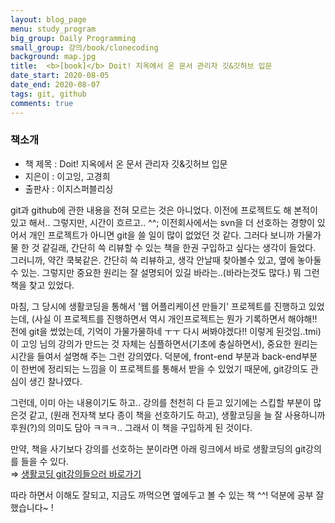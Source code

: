 ```yaml
---
layout: blog_page
menu: study_program
big_group: Daily Programming
small_group: 강의/book/clonecoding
background: map.jpg
title:  <b>[book]</b> Doit! 지옥에서 온 문서 관리자 깃&깃허브 입문
date_start: 2020-08-05
date_end: 2020-08-07
tags: git, github
comments: true
---
```


### 책소개
- 책 제목 : Doit! 지옥에서 온 문서 관리자 깃&깃허브 입문
- 지은이 : 이고잉, 고경희
- 출판사 : 이지스퍼블리싱

git과 github에 관한 내용을 전혀 모르는 것은 아니었다. 이전에 프로젝트도 해 본적이 있고 해서..
그렇지만, 시간이 흐르고.. ^^; 이전회사에서는 svn을 더 선호하는 경향이 있어서 개인 프로젝트가 아니면 git을 쓸 일이 많이 없었던 것 같다. 그러다 보니까 가물가물 한 것 같길래, 간단히 쓱 리뷰할 수 있는 책을 한권 구입하고 싶다는 생각이 들었다. 
그러니까, 약간 쿡북같은. 간단히 쓱 리뷰하고, 생각 안날때 찾아볼수 있고, 옆에 놓아둘 수 있는. 
그렇지만 중요한 원리는 잘 설명되어 있길 바라는..(바라는것도 많다.) 뭐 그런 책을 찾고 있었다. 

마침, 그 당시에 생활코딩을 통해서 '웹 어플리케이션 만들기' 프로젝트를 진행하고 있었는데, (사실 이 프로젝트를 진행하면서 역시 개인프로젝트는 뭔가 기록하면서 해야해!! 전에 git을 썼었는데, 기억이 가물가물하네 ㅜㅜ 다시 써봐야겠다!! 이렇게 된것임..tmi) 이 고잉 님의 강의가 만드는 것 자체는 심플하면서(기초에 충실하면서), 중요한 원리는 시간을 들여서 설명해 주는 그런 강의였다. 덕분에, front-end 부분과 back-end부분이 한번에 정리되는 느낌을 이 프로젝트를 통해서 받을 수 있었기  때문에, git강의도 관심이 생긴 찰나였다. 

그런데, 이미 아는 내용이기도 하고.. 강의를 천천히 다 듣고 있기에는 스킵할 부분이 많은것 같고, (원래 전자책 보다 종이 책을 선호하기도 하고), 생활코딩을 늘 잘 사용하니까 후원(?)의 의미도 담아 ㅋㅋㅋ.. 그래서 이 책을 구입하게 된 것이다. 

만약, 책을 사기보다 강의를 선호하는 분이라면 아래 링크에서 바로 생활코딩의 git강의를 들을 수 있다.  
⇒ [생활코딩 git강의들으러 바로가기](https://opentutorials.org/course/3837)


따라 하면서 이해도 잘되고, 지금도 까먹으면 옆에두고 볼 수 있는 책 ^^!
덕분에 공부 잘했습니다~ !